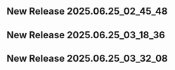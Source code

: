 ## New Release 2025.06.25_02_45_48
## New Release 2025.06.25_03_18_36
## New Release 2025.06.25_03_32_08
